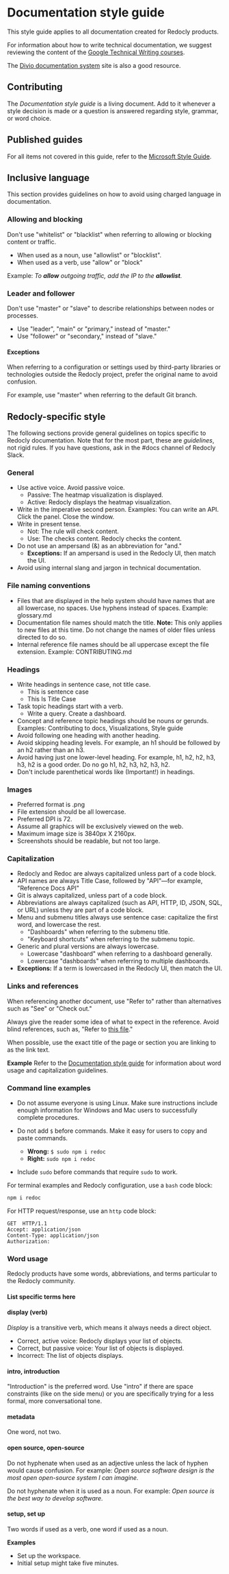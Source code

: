 # Documentation style guide

This style guide applies to all documentation created for Redocly products.

For information about how to write technical documentation, we suggest reviewing the content of the [Google Technical Writing courses](https://developers.google.com/tech-writing).

The [Divio documentation system](https://documentation.divio.com/) site is also a good resource.

## Contributing

The *Documentation style guide* is a living document. Add to it whenever a style decision is made or a question is answered regarding style, grammar, or word choice.

## Published guides

For all items not covered in this guide, refer to the [Microsoft Style Guide](https://docs.microsoft.com/en-us/style-guide/welcome/).

## Inclusive language

This section provides guidelines on how to avoid using charged language in documentation.

### Allowing and blocking

Don't use "whitelist" or "blacklist" when referring to allowing or blocking content or traffic.

* When used as a noun, use "allowlist" or "blocklist".
* When used as a verb, use "allow" or "block"

Example: _To **allow** outgoing traffic, add the IP to the **allowlist**._

### Leader and follower

Don't use "master" or "slave" to describe relationships between nodes or processes.

* Use "leader", "main" or "primary," instead of "master."
* Use "follower" or "secondary," instead of "slave."

#### Exceptions

When referring to a configuration or settings used by third-party libraries or technologies outside the Redocly project, prefer the original name to avoid confusion.

For example, use "master" when referring to the default Git branch.

## Redocly-specific style

The following sections provide general guidelines on topics specific to Redocly documentation. Note that for the most part, these are *guidelines*, not rigid rules. If you have questions, ask in the #docs channel of Redocly Slack.

### General

* Use active voice. Avoid passive voice.
  - Passive: The heatmap visualization is displayed.
  - Active: Redocly displays the heatmap visualization.
* Write in the imperative second person. Examples: You can write an API. Click the panel. Close the window.
* Write in present tense.
  - Not: The rule will check content.
  - Use: The checks content. Redocly checks the content.
* Do not use an ampersand (&) as an abbreviation for "and."
  - **Exceptions:** If an ampersand is used in the Redocly UI, then match the UI.
* Avoid using internal slang and jargon in technical documentation.

### File naming conventions

- Files that are displayed in the help system should have names that are all lowercase, no spaces. Use hyphens instead of spaces. Example: glossary.md
- Documentation file names should match the title. **Note:** This only applies to new files at this time. Do not change the names of older files unless directed to do so.
- Internal reference file names should be all uppercase except the file extension. Example: CONTRIBUTING.md

### Headings

* Write headings in sentence case, not title case.
  - This is sentence case
  - This Is Title Case
* Task topic headings start with a verb.
  - Write a query. Create a dashboard.
* Concept and reference topic headings should be nouns or gerunds. Examples: Contributing to docs, Visualizations, Style guide
* Avoid following one heading with another heading.
* Avoid skipping heading levels. For example, an h1 should be followed by an h2 rather than an h3.
* Avoid having just one lower-level heading. For example, h1, h2, h2, h3, h3, h2 is a good order. Do no go h1, h2, h3, h2, h3, h2.
* Don't include parenthetical words like (Important!) in headings.

### Images

* Preferred format is .png
* File extension should be all lowercase.
* Preferred DPI is 72.
* Assume all graphics will be exclusively viewed on the web.
* Maximum image size is 3840px X 2160px.
* Screenshots should be readable, but not too large.

### Capitalization

* Redocly and Redoc are always capitalized unless part of a code block.
* API names are always Title Case, followed by "API"—for example, "Reference Docs API"
* Git is always capitalized, unless part of a code block.
* Abbreviations are always capitalized (such as API, HTTP, ID, JSON, SQL, or URL) unless they are part of a code block.
* Menu and submenu titles always use sentence case: capitalize the first word, and lowercase the rest.
  - "Dashboards" when referring to the submenu title.
  - "Keyboard shortcuts" when referring to the submenu topic.
* Generic and plural versions are always lowercase.
  - Lowercase "dashboard" when referring to a dashboard generally.
  - Lowercase "dashboards" when referring to multiple dashboards.
* **Exceptions:** If a term is lowercased in the Redocly UI, then match the UI.

### Links and references

When referencing another document, use "Refer to" rather than alternatives such as "See" or "Check out."

Always give the reader some idea of what to expect in the reference. Avoid blind references, such as, "Refer to [this file](link)."

When possible, use the exact title of the page or section you are linking to as the link text.

**Example**
Refer to the [Documentation style guide](documentation-style-guide.md) for information about word usage and capitalization guidelines.

### Command line examples

* Do not assume everyone is using Linux. Make sure instructions include enough information for Windows and Mac users to successfully complete procedures.

* Do not add `$` before commands. Make it easy for users to copy and paste commands.

  * **Wrong:** `$ sudo npm i redoc`
  * **Right:** `sudo npm i redoc`

* Include `sudo` before commands that require `sudo` to work.

For terminal examples and Redocly configuration, use a `bash` code block:
```bash
npm i redoc
```
For HTTP request/response, use an `http` code block:
```http
GET  HTTP/1.1
Accept: application/json
Content-Type: application/json
Authorization: 
```

### Word usage

Redocly products have some words, abbreviations, and terms particular to the Redocly community.

#### List specific terms here



#### display (verb)

*Display* is a transitive verb, which means it always needs a direct object.
* Correct, active voice: Redocly displays your list of objects.
* Correct, but passive voice: Your list of objects is displayed.
* Incorrect: The list of objects displays.

#### intro, introduction

"Introduction" is the preferred word. Use "intro" if there are space constraints (like on the side menu) or you are specifically trying for a less formal, more conversational tone.

#### metadata

One word, not two.

#### open source, open-source

Do not hyphenate when used as an adjective unless the lack of hyphen would cause confusion. For example: _Open source software design is the most open open-source system I can imagine._

Do not hyphenate when it is used as a noun. For example: _Open source is the best way to develop software._

#### setup, set up

Two words if used as a verb, one word if used as a noun.

**Examples**

* Set up the workspace.
* Initial setup might take five minutes.
